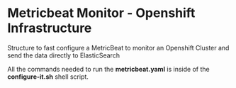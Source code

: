 # Metricbeat Monitor - Openshift Infrastructure

Structure to fast configure a MetricBeat to monitor an Openshift Cluster and send the data directly to ElasticSearch

All the commands needed to run the **metricbeat.yaml** is inside of the **configure-it.sh** shell script.
